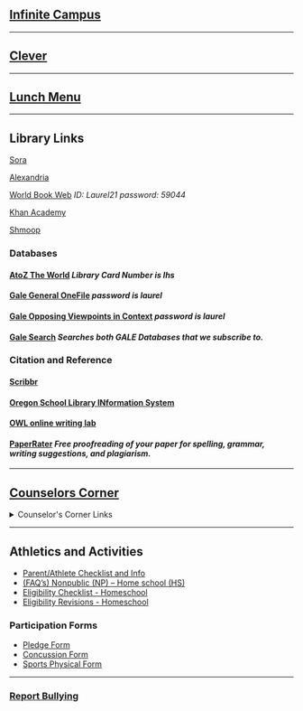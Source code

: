 ## [Infinite Campus](https://mtdecloud2.infinitecampus.org/campus/portal/laurel.jsp)

---
## [Clever](https://clever.com/oauth/authorize?channel=clever&client_id=4c63c1cf623dce82caac&confirmed=true&redirect_uri=https%3A%2F%2Fclever.com%2Fin%2Fauth_callback&response_type=code&state=2df4f2ff25aebea51078feee5d49f0ce3c35566f4ab6dff804a62153651b7d62&district_id=572387848389b60100000088)

---
## [Lunch Menu](https://laurelsd.sodexomyway.com/)
---
## Library Links
[Sora](https://soraapp.com/welcome)

[Alexandria](https://lhslibrary.goalexandria.com/)

[World Book Web](http://www.worldbookonline.com/wb/Login?ed=wb&subacct=N7401) *ID: Laurel21 password: 59044*

[Khan Academy](https://www.khanacademy.org/)

[Shmoop](https://www.shmoop.com/)

### Databases
#### [AtoZ The World](https://www.atoztheworld.com/?c=FEgQM6h95I) *Library Card Number is lhs*
#### [Gale General OneFile](http://infotrac.galegroup.com/itweb/mtlib_2_746?db=ITOF) *password is laurel*
#### [Gale Opposing Viewpoints in Context](https://infotrac.gale.com/itweb/mtlib_2_746?db=OVIC) *password is laurel*
#### [Gale Search](https://go.gale.com/ps/i.do?p=GPS&sw=w&u=mtlib_2_746&v=2.1&pg=BasicSearch&it=static) *Searches both GALE Databases that we subscribe to.*

### Citation and Reference
#### [Scribbr](https://www.scribbr.com/)
#### [Oregon School Library INformation System](http://secondary.oslis.org/)
#### [OWL online writing lab](https://owl.english.purdue.edu/)
#### [PaperRater](https://www.paperrater.com/) *Free proofreading of your paper for spelling, grammar, writing suggestions, and plagiarism.*

---

## [Counselors Corner](https://lhs.laurel.k12.mt.us/lhs-quick-links/counselors-corner)
<details>
<summary> Counselor's Corner Links</summary>

<div><a href="https://lhs.laurel.k12.mt.us/fs/pages/1911">ACT / SAT Exam Information</a></div>

<div><a href="https://lhs.laurel.k12.mt.us/fs/pages/1912">AP Exams</a></div>

<div><a href="https://lhs.laurel.k12.mt.us/fs/pages/1913">Athlete Resources</a></div>

<div><a href="https://lhs.laurel.k12.mt.us/fs/pages/1914">Attending Out of State Universities</a></div>

<div><a href="https://lhs.laurel.k12.mt.us/fs/pages/1915">College Application Week</a></div>

<div><a href="https://lhs.laurel.k12.mt.us/fs/pages/1916">College Classes</a></div>

<div><a href="https://lhs.laurel.k12.mt.us/fs/pages/1917">College Planning Data</a></div>

<div><a href="https://lhs.laurel.k12.mt.us/fs/pages/1918">College Representative Visit Schedule to Laurel High School</a></div>

<div><a href="https://lhs.laurel.k12.mt.us/fs/pages/1919">Course Selection Sheets</a></div>

<div><a href="https://lhs.laurel.k12.mt.us/fs/pages/1920">FASFA</a></div>

<div><a href="https://lhs.laurel.k12.mt.us/fs/pages/1921">Freshman Course Selection</a></div>

<div><a href="https://lhs.laurel.k12.mt.us/fs/pages/1922">Future Careers</a></div>

<div><a href="https://lhs.laurel.k12.mt.us/fs/pages/1894">Graduation Requirements</a></div>

<div><a href="https://lhs.laurel.k12.mt.us/fs/pages/1895">Job Corp</a></div>

<div><a href="https://lhs.laurel.k12.mt.us/fs/pages/1896">Laurel High School Counselors</a></div>

<div><a href="https://lhs.laurel.k12.mt.us/fs/pages/1897">LHS Course Descriptions</a></div>

<div><a href="https://lhs.laurel.k12.mt.us/fs/pages/1898">Montana Digital Academy</a></div>

<div><a href="https://lhs.laurel.k12.mt.us/fs/pages/1899">Montana University System (MUS)</a></div>

<div><a href="https://lhs.laurel.k12.mt.us/fs/pages/1900">Scholarships</a></div>

<div><a href="https://lhs.laurel.k12.mt.us/fs/pages/1901">School Profile</a></div>

<div><a href="https://lhs.laurel.k12.mt.us/fs/pages/1902">United States Military Lunch Visit Schedule</a></div>


</details>

---
## Athletics and Activities
- [Parent/Athlete Checklist and Info](https://docs.google.com/document/d/1bsKaaUZSod55sp-5f0I7Vc2LFtqz3ZZfzZjE1__BlAo/edit)
- [(FAQ’s) Nonpublic (NP) – Home school (HS)](https://www.laurel.k12.mt.us/fs/resource-manager/view/77225d87-2ec3-441b-b5cd-f97833a6f3e2)
- [Eligibility Checklist - Homeschool](https://www.laurel.k12.mt.us/fs/resource-manager/view/f0fea885-059a-462b-964d-ba946b848689)
- [Eligibility Revisions - Homeschool](https://www.laurel.k12.mt.us/fs/resource-manager/view/9cf4aeab-71c0-4849-b2c0-7edee4ef8c79)
### Participation Forms
- [Pledge Form](https://www.laurel.k12.mt.us/fs/resource-manager/view/6d05fbfd-a695-4bcd-aeae-200a8a3cb3a3)
- [Concussion Form](https://www.laurel.k12.mt.us/fs/resource-manager/view/0726482d-0aab-4957-9744-75eca02036f9)
- [Sports Physical Form](https://cdn1.sportngin.com/attachments/document/ad7e-1857956/Pre-participationPhysicalForm-2022-23_1_.pdf#_ga=2.225630942.511108639.1660254334-1992758709.1660254333)

---

### [Report Bullying](https://lhs.laurel.k12.mt.us/lhs-quick-links/report-bullying)
